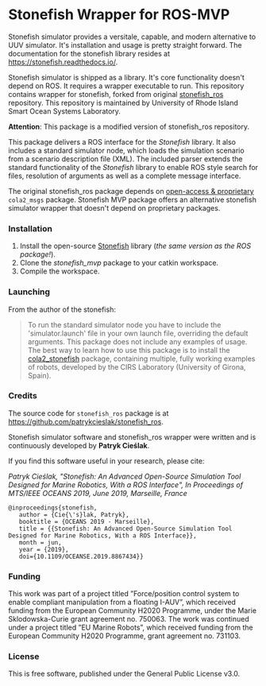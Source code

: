 # Stonefish Wrapper for ROS-MVP

Stonefish simulator provides a versitale, capable, and modern alternative to UUV simulator. It's installation and usage is pretty straight forward. The documentation for the stonefish library resides at https://stonefish.readthedocs.io/.

Stonefish simulator is shipped as a library. It's core functionality doesn't depend on ROS. It requires a wrapper executable to run. This repository contains wrapper for stonefish, forked from original [stonefish_ros](https://github.com/patrykcieslak/stonefish_ros) repository. This repository is maintained by University of Rhode Island Smart Ocean Systems Laboratory.

**Attention**: This package is a modified version of stonefish_ros repository.

This package delivers a ROS interface for the _Stonefish_ library. It also includes a standard simulator node, which loads the simulation scenario from a scenario description file (XML). The included parser extends the standard functionality of the _Stonefish_ library to enable ROS style search for files, resolution of arguments as well as a complete message interface.

The original stonefish_ros package depends on [open-access & proprietary](https://bitbucket.org/iquarobotics/cola2_msgs/src/master/LICENSE.txt) `cola2_msgs` package. Stonefish MVP package offers an alternative stonefish simulator wrapper that doesn't depend on proprietary packages.

### Installation

1. Install the open-source [Stonefish](https://github.com/patrykcieslak/stonefish) library (*the same version as the ROS package!*).
2. Clone the *stonefish_mvp* package to your catkin workspace.
3. Compile the workspace.

### Launching

From the author of the stonefish:
> To run the standard simulator node you have to include the 'simulator.launch' file in your own launch file, overriding the default arguments.
This package does not include any examples of usage. The best way to learn how to use this package is to install the [cola2_stonefish](https://bitbucket.org/udg_cirs/cola2_stonefish) package, containing multiple, fully working examples of robots, developed by the CIRS Laboratory (University of Girona, Spain).

### Credits

The source code for `stonefish_ros` package is at https://github.com/patrykcieslak/stonefish_ros.

Stonefish simulator software and stonefish_ros wrapper were written and is continuously developed by **Patryk Cieślak**.

If you find this software useful in your research, please cite:

*Patryk Cieślak, "Stonefish: An Advanced Open-Source Simulation Tool Designed for Marine Robotics, With a ROS Interface", In Proceedings of MTS/IEEE OCEANS 2019, June 2019, Marseille, France*
```
@inproceedings{stonefish,
   author = {Cie{\'s}lak, Patryk},
   booktitle = {OCEANS 2019 - Marseille},
   title = {{Stonefish: An Advanced Open-Source Simulation Tool Designed for Marine Robotics, With a ROS Interface}},
   month = jun,
   year = {2019},
   doi={10.1109/OCEANSE.2019.8867434}}
```
### Funding
This work was part of a project titled ”Force/position control system to enable compliant manipulation from a floating I-AUV”, which received funding from the European Community H2020 Programme, under the Marie Sklodowska-Curie grant agreement no. 750063. The work was continued under a project titled ”EU Marine Robots”, which received funding from the European Community H2020 Programme, grant agreement no. 731103.

### License
This is free software, published under the General Public License v3.0.
